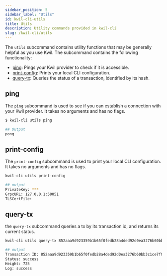 ```yaml
---
sidebar_position: 5
sidebar_label: "Utils"
id: kwil-cli-utils
title: Utils
description: Utility commands provided in kwil-cli
slug: /kwil-cli/utils
---
```


The `utils` subcommand contains utility functions that may be generally helpful as you use Kwil. The subcommand contains the following functionality:

* [ping](#ping): Pings your Kwil provider to check if it is accessible.
* [print-config](#print-config): Prints your local CLI configuration.
* [query-tx](#query-tx): Queries the status of a transaction, identified by its hash.

## ping

The `ping` subcommand is used to see if you can establish a connection with your Kwil provider. It takes no arguments and has no flags.

```bash
$ kwil-cli utils ping

## Output
pong
```

## print-config

The `print-config` subcommand is used to print your local CLI configuration.  It takes no arguments and has no flags.

```bash
kwil-cli utils print-config

## output
PrivateKey: ***
GrpcURL: 127.0.0.1:50051
TLSCertFile: 
```

## query-tx

the `query-tx` subcommand queries a tx by its transaction id, and returns its current status.

```bash
kwil-cli utils query-tx 852aaa9d923359b1b65f0fedb28a4ded92d0ea3276b60bb3c1ce7f9345ec1276

## output
Transaction ID: 852aaa9d923359b1b65f0fedb28a4ded92d0ea3276b60bb3c1ce7f9345ec1276
Status: success
Height: 725
Log: success
```

